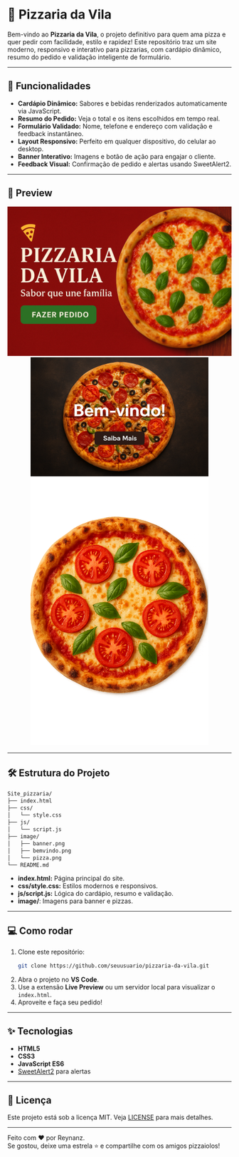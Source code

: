 # 🍕 Pizzaria da Vila

Bem-vindo ao **Pizzaria da Vila**, o projeto definitivo para quem ama pizza e quer pedir com facilidade, estilo e rapidez! Este repositório traz um site moderno, responsivo e interativo para pizzarias, com cardápio dinâmico, resumo do pedido e validação inteligente de formulário.

---

## 🚀 Funcionalidades

- **Cardápio Dinâmico:** Sabores e bebidas renderizados automaticamente via JavaScript.
- **Resumo do Pedido:** Veja o total e os itens escolhidos em tempo real.
- **Formulário Validado:** Nome, telefone e endereço com validação e feedback instantâneo.
- **Layout Responsivo:** Perfeito em qualquer dispositivo, do celular ao desktop.
- **Banner Interativo:** Imagens e botão de ação para engajar o cliente.
- **Feedback Visual:** Confirmação de pedido e alertas usando SweetAlert2.

---

## 📸 Preview

<div align="center">
  <img src="image/banner.png" alt="Banner" width="600"/>
  <img src="image/bemvindo.png" alt="Bem-vindo" width="400"/>
  <img src="image/pizza.png" alt="Pizza" width="400"/>
</div>

---

## 🛠️ Estrutura do Projeto

```
Site_pizzaria/
├── index.html
├── css/
│   └── style.css
├── js/
│   └── script.js
├── image/
│   ├── banner.png
│   ├── bemvindo.png
│   └── pizza.png
└── README.md
```

- **index.html:** Página principal do site.
- **css/style.css:** Estilos modernos e responsivos.
- **js/script.js:** Lógica do cardápio, resumo e validação.
- **image/**: Imagens para banner e pizzas.

---

## 💻 Como rodar

1. Clone este repositório:
   ```sh
   git clone https://github.com/seuusuario/pizzaria-da-vila.git
   ```
2. Abra o projeto no **VS Code**.
3. Use a extensão **Live Preview** ou um servidor local para visualizar o `index.html`.
4. Aproveite e faça seu pedido!

---

## ✨ Tecnologias

- **HTML5**
- **CSS3**
- **JavaScript ES6**
- [SweetAlert2](https://sweetalert2.github.io/) para alertas

---

## 📄 Licença

Este projeto está sob a licença MIT. Veja [LICENSE](LICENSE) para mais detalhes.

---

Feito com ❤️ por Reynanz.  
Se gostou, deixe uma estrela ⭐ e compartilhe com os amigos pizzaiolos!